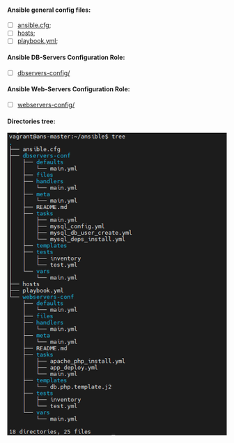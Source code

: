 #### Ansible general config files:
- [ ] [ansible.cfg](./ansible/ansible.cfg);
- [ ] [hosts](./ansible/hosts);
- [ ] [playbook.yml](./ansible/playbook.yml);  

#### Ansible DB-Servers Configuration Role:
- [ ] [dbservers-config/](./ansible/dbservers-config/)

#### Ansible Web-Servers Configuration Role:
- [ ] [webservers-config/](./ansible/webservers-config/)

#### Directories tree:
![Screen0](../task_images/Screenshot_0.png)